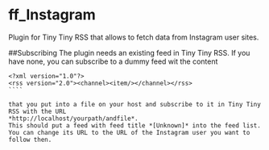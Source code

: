 ff_Instagram
============

Plugin for Tiny Tiny RSS that allows to fetch data from Instagram user sites.

##Subscribing 
The plugin needs an existing feed in Tiny Tiny RSS. If you have none, you can subscribe to a dummy feed
wit the content

`````
<?xml version="1.0"?>
<rss version="2.0"><channel><item/></channel></rss>
````

that you put into a file on your host and subscribe to it in Tiny Tiny RSS with the URL
*http://localhost/yourpath/andfile*.
This should put a feed with feed title *[Unknown]* into the feed list.
You can change its URL to the URL of the Instagram user you want to follow then.
